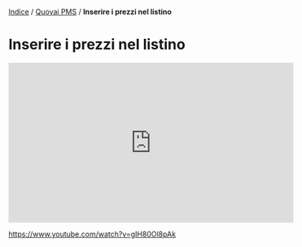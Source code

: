 [Indice](index.md) / [Quovai PMS](quovai-pms-it.md) / **Inserire i prezzi nel listino**

# Inserire i prezzi nel listino

<iframe width="560" height="315" src="https://www.youtube.com/embed/gIH80Ol8pAk" frameborder="0" allow="accelerometer; autoplay; encrypted-media; gyroscope; picture-in-picture" allowfullscreen></iframe>

https://www.youtube.com/watch?v=gIH80Ol8pAk